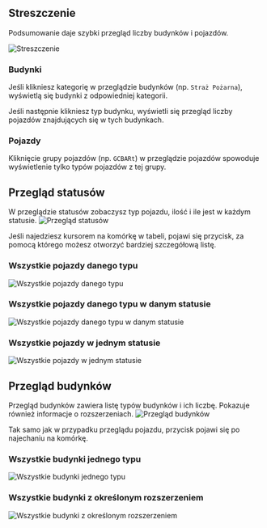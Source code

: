 ## Streszczenie

Podsumowanie daje szybki przegląd liczby budynków i pojazdów.

![Streszczenie](./summary.png)

### Budynki

Jeśli klikniesz kategorię w przeglądzie budynków (np. `Straż Pożarna`), wyświetlą się budynki z odpowiedniej kategorii.

Jeśli następnie klikniesz typ budynku, wyświetli się przegląd liczby pojazdów znajdujących się w tych budynkach.

### Pojazdy

Kliknięcie grupy pojazdów (np. `GCBARt`) w przeglądzie pojazdów spowoduje wyświetlenie tylko typów pojazdów z tej grupy.

## Przegląd statusów

W przeglądzie statusów zobaczysz typ pojazdu, ilość i ile jest w każdym statusie.
![Przegląd statusów](./status_table.png)

Jeśli najedziesz kursorem na komórkę w tabeli, pojawi się przycisk, za pomocą którego możesz otworzyć bardziej szczegółową listę.

### Wszystkie pojazdy danego typu
![Wszystkie pojazdy danego typu](./vehiclelist.png)

### Wszystkie pojazdy danego typu w danym statusie
![Wszystkie pojazdy danego typu w danym statusie](./vehiclelist_status.png)

### Wszystkie pojazdy w jednym statusie
![Wszystkie pojazdy w jednym statusie](./vehiclelist_status_all.png)

## Przegląd budynków

Przegląd budynków zawiera listę typów budynków i ich liczbę. Pokazuje również informacje o rozszerzeniach.
![Przegląd budynków](./buildinglist.png)

Tak samo jak w przypadku przeglądu pojazdu, przycisk pojawi się po najechaniu na komórkę.


### Wszystkie budynki jednego typu
![Wszystkie budynki jednego typu](./buildinglist_type.png)

### Wszystkie budynki z określonym rozszerzeniem
![Wszystkie budynki z określonym rozszerzeniem](./buildinglist_extension.png)
